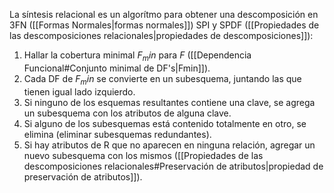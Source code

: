 La síntesis relacional es un algorítmo para obtener una descomposición en 3FN ([[Formas Normales|formas normales]]) SPI y SPDF ([[Propiedades de las descomposiciones relacionales|propiedades de descomposiciones]]):

1. Hallar la cobertura minimal $F_min$ para $F$ ([[Dependencia Funcional#Conjunto minimal de DF's|Fmin]]).
2. Cada DF de $F_min$ se convierte en un subesquema, juntando las que tienen igual lado izquierdo.
3. Si ninguno de los esquemas resultantes contiene una clave, se agrega un subesquema con los atributos de alguna clave.
4. Si alguno de los subesquemas está contenido totalmente en otro, se elimina (eliminar subesquemas redundantes).
5. Si hay atributos de R que no aparecen en ninguna relación, agregar un nuevo subesquema con los mismos ([[Propiedades de las descomposiciones relacionales#Preservación de atributos|propiedad de preservación de atributos]]).